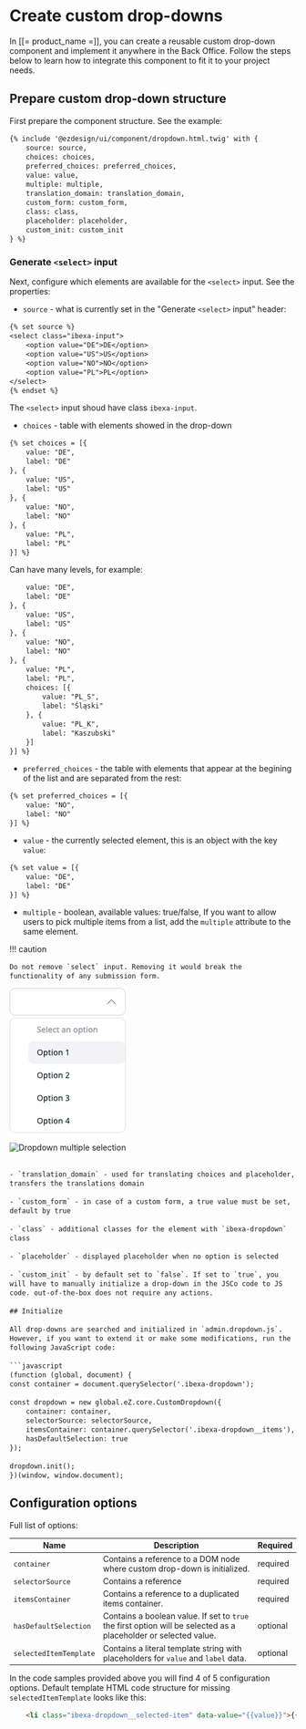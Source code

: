 # Create custom drop-downs

In [[= product_name =]], you can create a reusable custom drop-down component and implement it anywhere in the Back Office.
Follow the steps below to learn how to integrate this component to fit it to your project needs.

## Prepare custom drop-down structure

First prepare the component structure. See the example:

```twig
{% include '@ezdesign/ui/component/dropdown.html.twig' with {
    source: source,
    choices: choices,
    preferred_choices: preferred_choices,
    value: value,
    multiple: multiple,
    translation_domain: translation_domain,
    custom_form: custom_form,
    class: class,
    placeholder: placeholder,
    custom_init: custom_init
} %}

```

### Generate `<select>` input

Next, configure which elements are available for the `<select>` input. See the properties:

- `source` - what is currently set in the "Generate `<select>` input" header:

```twig
{% set source %}
<select class="ibexa-input">
    <option value="DE">DE</option>
    <option value="US">US</option>
    <option value="NO">NO</option>
    <option value="PL">PL</option>
</select>
{% endset %}
```

 The `<select>` input shoud have class `ibexa-input`.

- `choices` - table with elements showed in the drop-down

```twig
{% set choices = [{
    value: "DE",
    label: "DE"
}, {
    value: "US",
    label: "US"
}, {
    value: "NO",
    label: "NO"
}, {
    value: "PL",
    label: "PL"
}] %}
```

Can have many levels, for example:

```twig{% set choices = [{
    value: "DE",
    label: "DE"
}, {
    value: "US",
    label: "US"
}, {
    value: "NO",
    label: "NO"
}, {
    value: "PL",
    label: "PL",
    choices: [{
        value: "PL_S",
        label: "Śląski"
    }, {
        value: "PL_K",
        label: "Kaszubski"
    }]
}] %}
```

- `preferred_choices` - the table with elements that appear at the begining of the list and are separated from the rest:

```twig
{% set preferred_choices = [{
    value: "NO",
    label: "NO"
}] %}
```

- `value` - the currently selected element, this is an object with the key `value`:

```twig
{% set value = [{
    value: "DE",
    label: "DE"
}] %}
```

- `multiple` - boolean, available values: true/false, If you want to allow users to pick multiple items from a list, add the `multiple` attribute to the same element.

!!! caution

    Do not remove `select` input. Removing it would break the functionality of any submission form.

![Dropdown expanded state](img/dropdown_expanded_state.png)

<!-- ## Generate `<select>` input

Next step is generating a standard select input with the `ibexa-dropdown__select` CSS class added to the `<select>` element.
This element should contain at least one additional attribute: `hidden`. 
If you want to allow users to pick multiple items from a list, add the `multiple` attribute to the same element.

Example:

```html
    <select class="ibexa-input"> hidden multiple></select>
``` -->

![Dropdown multiple selection](img/dropdown_multiple_selection.jpg)

<!-- ## Add attributes

Next, look into the `data-value` attribute in the code above (line 11 and 12) to duplicated options with the CSS class: `ibexa-dropdown__item`.
It stores a value of an option from a select input.

You can provide placeholder text for your custom dropdown. To do so:

- put a `data-value` attribute with no value `data-value=""`
- add a `disabled` attribute to the item in the duplicated list of options 

It will make it un-clickable.

Example:  
 
```html
<li data-value="" class="ibexa-dropdown__item" disabled>Select an option</li>
<li data-value="1" class="ibexa-dropdown__item">Option 1</li> -->
```

- `translation_domain` - used for translating choices and placeholder, transfers the translations domain

- `custom_form` - in case of a custom form, a true value must be set, default by true

- `class` - additional classes for the element with `ibexa-dropdown` class

- `placeholder` - displayed placeholder when no option is selected

- `custom_init` - by default set to `false`. If set to `true`, you will have to manually initialize a drop-down in the JSCo code to JS code. out-of-the-box does not require any actions.

## Initialize

All drop-downs are searched and initialized in `admin.dropdown.js`. However, if you want to extend it or make some modifications, run the following JavaScript code:

```javascript
(function (global, document) {
const container = document.querySelector('.ibexa-dropdown');

const dropdown = new global.eZ.core.CustomDropdown({
    container: container,
    selectorSource: selectorSource,
    itemsContainer: container.querySelector('.ibexa-dropdown__items'),
    hasDefaultSelection: true
});

dropdown.init();
})(window, window.document);
```

## Configuration options

Full list of options:

|Name|Description|Required|
|----|-----------|--------|
|`container`|Contains a reference to a DOM node where custom drop-down is initialized.|required|
|`selectorSource`|Contains a reference |required|
|`itemsContainer`|Contains a reference to a duplicated items container.|required|
|`hasDefaultSelection`|Contains a boolean value. If set to `true` the first option will be selected as a placeholder or selected value.|optional|
|`selectedItemTemplate`|Contains a literal template string with placeholders for `value` and `label` data.|optional|

In the code samples provided above you will find 4 of 5 configuration options.
Default template HTML code structure for missing `selectedItemTemplate` looks like this:

```html
    <li class="ibexa-dropdown__selected-item" data-value="{{value}}">{{label}}<span class="${CLASS_REMOVE_SELECTION}"></span></li>
```

